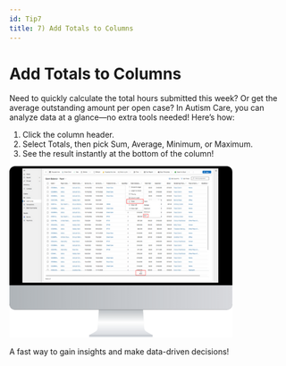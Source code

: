 ```yaml
---
id: Tip7
title: 7) Add Totals to Columns
---
```


# Add Totals to Columns

Need to quickly calculate the total hours submitted this week? Or get the average outstanding amount per open case? In Autism Care, you can analyze data at a glance—no extra tools needed! Here’s how:

1. Click the column header.
2. Select Totals, then pick Sum, Average, Minimum, or Maximum.
3. See the result instantly at the bottom of the column!

 <img src ='/img/TT7.png' width='400'/> 

 A fast way to gain insights and make data-driven decisions!